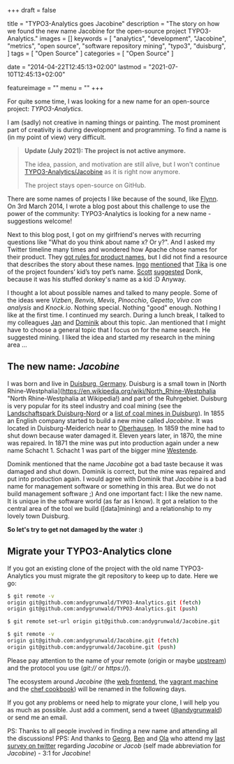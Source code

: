 +++
draft = false

title = "TYPO3-Analytics goes Jacobine"
description = "The story on how we found the new name Jacobine for the open-source project TYPO3-Analytics."
images = []
keywords = [
    "analytics",
    "development",
    "Jacobine",
    "metrics",
    "open source",
    "software repository mining",
    "typo3",
    "duisburg",
]
tags = [
    "Open Source"
]
categories = [
    "Open Source"
]

date = "2014-04-22T12:45:13+02:00"
lastmod = "2021-07-10T12:45:13+02:00"

featureimage = ""
menu = ""
+++

For quite some time, I was looking for a new name for an open-source project: *TYPO3-Analytics*.

I am (sadly) not creative in naming things or painting.
The most prominent part of creativity is during development and programming.
To find a name is (in my point of view) very difficult.

<!--more-->

> **Update (July 2021): The project is not active anymore.**
>
> The idea, passion, and motivation are still alive, but I won't continue [TYPO3-Analytics/Jacobine](https://github.com/andygrunwald/Jacobine/) as it is right now anymore.
>
> The project stays open-source on GitHub.

There are some names of projects I like because of the sound, like [Flynn](https://github.com/flynn/flynn "Flynn: A next-generation open-source platform as a service (PaaS)").
On 3rd March 2014, I wrote a blog post about this challenge to use the power of the community: TYPO3-Analytics is looking for a new name - suggestions welcome!

Next to this blog post, I got on my girlfriend's nerves with recurring questions like "What do you think about name x? Or y?".
And I asked my Twitter timeline many times and wondered how Apache chose names for their product.
They [got rules for product names](https://www.apache.org/dev/project-names.html "Apache Infrastructure Project and product names"), but I did not find a resource that describes the story about these names.
[Ingo](https://twitter.com/irnnr "Ingo Renner at twitter") [mentioned](https://twitter.com/irnnr/status/449367546211221504 "Background on Apache Tika's name") that [Tika](https://tika.apache.org/ "Apache Tika") is one of the project founders’ kid’s toy pet’s name.
[Scott](https://twitter.com/shirleman "Scott Hirleman at twitter") [suggested](https://twitter.com/shirleman/status/449614357022773248) Donk, because it was his stuffed donkey's name as a kid :D
Anyway.

I thought a lot about possible names and talked to many people.
Some of the ideas were *Vizben*, *Benvis*, *Mevis*, *Pinocchio*, *Gepetto*, *Viva con analysis* and *Knock.io*.
Nothing special.
Nothing "good" enough.
Nothing I like at the first time.
I continued my search.
During a lunch break, I talked to my colleagues [Jan](https://twitter.com/janvanthoor "Jan van Thoor at twitter") and [Dominik](https://twitter.com/milchjieper "Dominik Siebel at twitter") about this topic.
Jan mentioned that I might have to choose a general topic that I focus on for the name search.
He suggested mining.
I liked the idea and started my research in the mining area ...

## The new name: *Jacobine*

I was born and live in [Duisburg, Germany](https://en.wikipedia.org/wiki/Duisburg "Duisburg, Germany at Wikipedia").
Duisburg is a small town in [North Rhine-Westphalia](https://en.wikipedia.org/wiki/North_Rhine-Westphalia "North Rhine-Westphalia at Wikipedia!) and part of the Ruhrgebiet.
Duisburg is very popular for its steel industry and coal mining (see the [Landschaftspark Duisburg-Nord](https://en.wikipedia.org/wiki/Landschaftspark_Duisburg-Nord "Landschaftspark Duisburg-Nord at Wikipedia") or a [list of coal mines in Duisburg](https://de.wikipedia.org/wiki/Liste_von_Bergwerken_in_Nordrhein-Westfalen#Duisburg "List of coal mines in Duisburg at Wikipedia")).
In 1855 an English company started to build a new mine called *Jacobine*.
It was located in Duisburg-Meiderich near to [Oberhausen](https://en.wikipedia.org/wiki/Oberhausen "Oberhausen, Germany at Wikipedia").
In 1859 the mine had to shut down because water damaged it.
Eleven years later, in 1870, the mine was repaired.
In 1871 the mine was put into production again under a new name Schacht 1.
Schacht 1 was part of the bigger mine [Westende](https://de.wikipedia.org/wiki/Zeche_Westende "Westende at Wikipedia").

Dominik mentioned that the name *Jacobine* got a bad taste because it was damaged and shut down.
Dominik is correct, but the mine was repaired and put into production again.
I would agree with Dominik that *Jacobine* is a bad name for management software or something in this area.
But we do not build management software ;)
And one important fact: I like the new name.
It is unique in the software world (as far as I know).
It got a relation to the central area of the tool we build ([data]mining) and a relationship to my lovely town Duisburg.

**So let's try to get not damaged by the water :)**

## Migrate your TYPO3-Analytics clone

If you got an existing clone of the project with the old name TYPO3-Analytics you must migrate the git repository to keep up to date.
Here we go:

```bash
$ git remote -v
origin git@github.com:andygrunwald/TYPO3-Analytics.git (fetch)
origin git@github.com:andygrunwald/TYPO3-Analytics.git (push)

$ git remote set-url origin git@github.com:andygrunwald/Jacobine.git

$ git remote -v
origin git@github.com:andygrunwald/Jacobine.git (fetch)
origin git@github.com:andygrunwald/Jacobine.git (push)
```

Please pay attention to the name of your remote (origin or maybe [upstream](https://docs.github.com/en/pull-requests/collaborating-with-pull-requests/working-with-forks/syncing-a-fork "Syncing a fork at GitHub documentation")) and the protocol you use (*git://* or *https://*).

The ecosystem around *Jacobine* (the [web frontend](https://github.com/andygrunwald/Jacobine-Web-Frontend "Jacobinee Web Frontend at GitHub"), the [vagrant machine](https://github.com/andygrunwald/Jacobine-Vagrant "Jacobine Virtual Machine at GitHub") and the [chef cookbook](https://github.com/andygrunwald/chef-jacobine "Chef cookbook for Jacobine at GitHub")) will be renamed in the following days.

If you got any problems or need help to migrate your clone, I will help you as much as possible.
Just add a comment, send a tweet ([@andygrunwald](https://twitter.com/andygrunwald "Andy Grunwald at twitter")) or send me an email.

PS: Thanks to all people involved in finding a new name and attending all the discussions!
PPS: And thanks to [Georg](https://twitter.com/georg_ringer "Georg Ringer at twitter"), [Ben](https://twitter.com/benvantende "Ben vant Ende at twitter") and [Ola](https://twitter.com/misprintedtype "Ola Gasidlo at twitter") who attend my [last survey on twitter](https://twitter.com/andygrunwald/status/458286697416245249) regarding *Jacobine* or *Jacob* (self made abbreviation for *Jacobine*) - 3:1 for *Jacobine*!